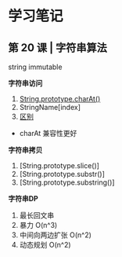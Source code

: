 # 学习笔记

## 第 20 课 | 字符串算法

string immutable

**字符串访问**
1. [String.prototype.charAt()](https://developer.mozilla.org/zh-CN/docs/Web/JavaScript/Reference/Global_Objects/String/charAt)
2. StringName[index]
3. [区别](https://stackoverflow.com/questions/5943726/string-charatx-or-stringx)
  - charAt 兼容性更好

**字符串拷贝**
1. [String.prototype.slice()]
2. [String.prototype.substr()]
3. [String.prototype.substring()]

**字符串DP**
1. 最长回文串
  1. 暴力 O(n^3)
  2. 中间向两边扩张 O(n^2)
  3. 动态规划 O(n^2)
